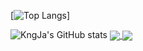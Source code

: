 <!---
- 👋 Hi, I’m @KngJa
- 👀 I’m interested in ...
- 🌱 I’m currently learning ...
- 💞️ I’m looking to collaborate on ...
- 📫 How to reach me ...

KngJa/KngJa is a ✨ special ✨ repository because its `README.md` (this file) appears on your GitHub profile.
You can click the Preview link to take a look at your changes.
--->
[![Top Langs](https://github-readme-stats.vercel.app/api/top-langs/?username=KngJa&layout=compact)]

![KngJa's GitHub stats](https://github-readme-stats.vercel.app/api?username=KngJa&theme=synthwave&show_icons=true&hide=issues,stars)
<a href="https://github.com/KngJa/github-readme-stats">
  <img align="center" src="https://github-readme-stats.vercel.app/api/pin/?username=KngJa&repo=github-readme-stats" />
</a>
<a href="https://github.com/KngJa/convoychat">
  <img align="center" src="https://github-readme-stats.vercel.app/api/pin/?username=KngJa&repo=convoychat" />
</a>
